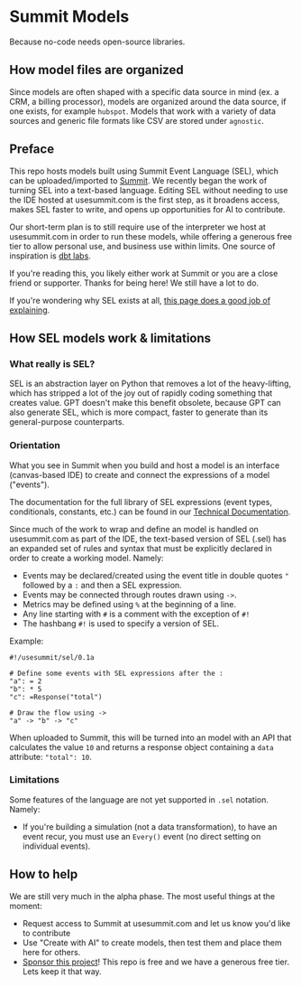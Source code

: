 # Summit Models
Because no-code needs open-source libraries.

## How model files are organized
Since models are often shaped with a specific data source in mind (ex. a CRM, a billing processor), models are organized around the data source, if one exists, for example `hubspot`.  Models that work with a variety of data sources and generic file formats like CSV are stored under `agnostic`.

## Preface
This repo hosts models built using Summit Event Language (SEL), which can be uploaded/imported to [Summit](https://usesummit.com).  We recently began the work of turning SEL into a text-based language.  Editing SEL without needing to use the IDE hosted at usesummit.com is the first step, as it broadens access, makes SEL faster to write, and opens up opportunities for AI to contribute.

Our short-term plan is to still require use of the interpreter we host at usesummit.com in order to run these models, while offering a generous free tier to allow personal use, and business use within limits.  One source of inspiration is [dbt labs](https://github.com/dbt-labs/dbt-core).

If you're reading this, you likely either work at Summit or you are a close friend or supporter.  Thanks for being here!  We still have a lot to do.

If you're wondering why SEL exists at all, [this page does a good job of explaining](https://summit.readme.io/docs/what-it-is-why).

## How SEL models work & limitations

### What really is SEL?
SEL is an abstraction layer on Python that removes a lot of the heavy-lifting, which has stripped a lot of the joy out of rapidly coding something that creates value.  GPT doesn't make this benefit obsolete, because GPT can also generate SEL, which is more compact, faster to generate than its general-purpose counterparts.

### Orientation
What you see in Summit when you build and host a model is an interface (canvas-based IDE) to create and connect the expressions of a model ("events").

The documentation for the full library of SEL expressions (event types, conditionals, constants, etc.) can be found in our [Technical Documentation](https://summit.readme.io/docs).

Since much of the work to wrap and define an model is handled on usesummit.com as part of the IDE, the text-based version of SEL (.sel) has an expanded set of rules and syntax that must be explicitly declared in order to create a working model.  Namely:

- Events may be declared/created using the event title in double quotes `"` followed by a `:` and then a SEL expression.
- Events may be connected through routes drawn using `->`.
- Metrics may be defined using `%` at the beginning of a line.
- Any line starting with `#` is a comment with the exception of `#!`
- The hashbang `#!` is used to specify a version of SEL.

Example:

```
#!/usesummit/sel/0.1a

# Define some events with SEL expressions after the :
"a": = 2
"b": * 5
"c": =Response("total")

# Draw the flow using ->
"a" -> "b" -> "c"

```

When uploaded to Summit, this will be turned into an model with an API that calculates the value `10` and returns a response object containing a `data` attribute: `"total": 10`.

### Limitations
Some features of the language are not yet supported in `.sel` notation.  Namely:

- If you're building a simulation (not a data transformation), to have an event recur, you must use an `Every()` event (no direct setting on individual events).

## How to help

We are still very much in the alpha phase.  The most useful things at the moment:

- Request access to Summit at usesummit.com and let us know you'd like to contribute
- Use "Create with AI" to create models, then test them and place them here for others.
- [Sponsor this project](https://github.com/sponsors/usesummit)!  This repo is free and we have a generous free tier.  Lets keep it that way.

